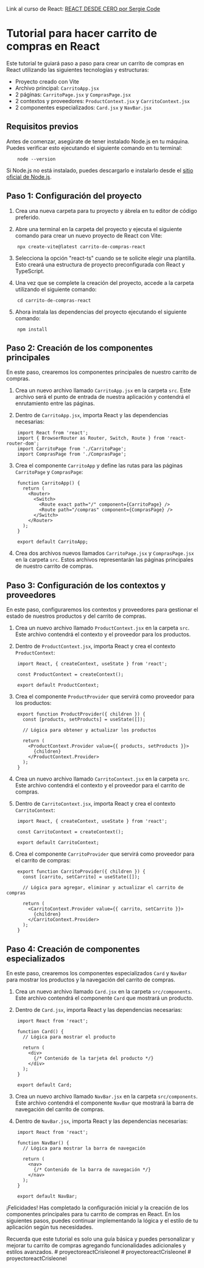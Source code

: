 Link al curso de React: [REACT DESDE CERO por Sergie Code](https://youtu.be/ladwC6Lrs-M)

# Tutorial para hacer carrito de compras en React

Este tutorial te guiará paso a paso para crear un carrito de compras en React utilizando las siguientes tecnologías y estructuras:

-   Proyecto creado con Vite
-   Archivo principal: `CarritoApp.jsx`
-   2 páginas: `CarritoPage.jsx` y `ComprasPage.jsx`
-   2 contextos y proveedores: `ProductContext.jsx` y `CarritoContext.jsx`
-   2 componentes especializados: `Card.jsx` y `NavBar.jsx`

## Requisitos previos

Antes de comenzar, asegúrate de tener instalado Node.js en tu máquina. Puedes verificar esto ejecutando el siguiente comando en tu terminal:

```
    node --version
```

Si Node.js no está instalado, puedes descargarlo e instalarlo desde el [sitio oficial de Node.js](https://nodejs.org/).

## Paso 1: Configuración del proyecto

1.  Crea una nueva carpeta para tu proyecto y ábrela en tu editor de código preferido.
    
2.  Abre una terminal en la carpeta del proyecto y ejecuta el siguiente comando para crear un nuevo proyecto de React con Vite:
    
```
    npx create-vite@latest carrito-de-compras-react
```

3.  Selecciona la opción "react-ts" cuando se te solicite elegir una plantilla. Esto creará una estructura de proyecto preconfigurada con React y TypeScript.
    
4.  Una vez que se complete la creación del proyecto, accede a la carpeta utilizando el siguiente comando:
    
```
    cd carrito-de-compras-react
```

5.  Ahora instala las dependencias del proyecto ejecutando el siguiente comando:

```
    npm install
```

## Paso 2: Creación de los componentes principales

En este paso, crearemos los componentes principales de nuestro carrito de compras.

1.  Crea un nuevo archivo llamado `CarritoApp.jsx` en la carpeta `src`. Este archivo será el punto de entrada de nuestra aplicación y contendrá el enrutamiento entre las páginas.
    
2.  Dentro de `CarritoApp.jsx`, importa React y las dependencias necesarias:
    
```
    import React from 'react';
    import { BrowserRouter as Router, Switch, Route } from 'react-router-dom';
    import CarritoPage from './CarritoPage';
    import ComprasPage from './ComprasPage';
```

3.  Crea el componente `CarritoApp` y define las rutas para las páginas `CarritoPage` y `ComprasPage`:

```
    function CarritoApp() {
      return (
        <Router>
          <Switch>
            <Route exact path="/" component={CarritoPage} />
            <Route path="/compras" component={ComprasPage} />
          </Switch>
        </Router>
      );
    }
    
    export default CarritoApp;
```

4.  Crea dos archivos nuevos llamados `CarritoPage.jsx` y `ComprasPage.jsx` en la carpeta `src`. Estos archivos representarán las páginas principales de nuestro carrito de compras.

## Paso 3: Configuración de los contextos y proveedores

En este paso, configuraremos los contextos y proveedores para gestionar el estado de nuestros productos y del carrito de compras.

1.  Crea un nuevo archivo llamado `ProductContext.jsx` en la carpeta `src`. Este archivo contendrá el contexto y el proveedor para los productos.
    
2.  Dentro de `ProductContext.jsx`, importa React y crea el contexto `ProductContext`:
    
```
    import React, { createContext, useState } from 'react';
    
    const ProductContext = createContext();
    
    export default ProductContext;
```

3.  Crea el componente `ProductProvider` que servirá como proveedor para los productos:

```
    export function ProductProvider({ children }) {
      const [products, setProducts] = useState([]);
    
      // Lógica para obtener y actualizar los productos
    
      return (
        <ProductContext.Provider value={{ products, setProducts }}>
          {children}
        </ProductContext.Provider>
      );
    }
```

4.  Crea un nuevo archivo llamado `CarritoContext.jsx` en la carpeta `src`. Este archivo contendrá el contexto y el proveedor para el carrito de compras.
    
5.  Dentro de `CarritoContext.jsx`, importa React y crea el contexto `CarritoContext`:
    
```
    import React, { createContext, useState } from 'react';
    
    const CarritoContext = createContext();
    
    export default CarritoContext;
```

6.  Crea el componente `CarritoProvider` que servirá como proveedor para el carrito de compras:

```
    export function CarritoProvider({ children }) {
      const [carrito, setCarrito] = useState([]);
    
      // Lógica para agregar, eliminar y actualizar el carrito de compras
    
      return (
        <CarritoContext.Provider value={{ carrito, setCarrito }}>
          {children}
        </CarritoContext.Provider>
      );
    }
```

## Paso 4: Creación de componentes especializados

En este paso, crearemos los componentes especializados `Card` y `NavBar` para mostrar los productos y la navegación del carrito de compras.

1.  Crea un nuevo archivo llamado `Card.jsx` en la carpeta `src/components`. Este archivo contendrá el componente `Card` que mostrará un producto.
    
2.  Dentro de `Card.jsx`, importa React y las dependencias necesarias:
    
```
    import React from 'react';
    
    function Card() {
      // Lógica para mostrar el producto
    
      return (
        <div>
          {/* Contenido de la tarjeta del producto */}
        </div>
      );
    }
    
    export default Card;
```

3.  Crea un nuevo archivo llamado `NavBar.jsx` en la carpeta `src/components`. Este archivo contendrá el componente `NavBar` que mostrará la barra de navegación del carrito de compras.
    
4.  Dentro de `NavBar.jsx`, importa React y las dependencias necesarias:
    
```
    import React from 'react';
    
    function NavBar() {
      // Lógica para mostrar la barra de navegación
    
      return (
        <nav>
          {/* Contenido de la barra de navegación */}
        </nav>
      );
    }
    
    export default NavBar;
```

¡Felicidades! Has completado la configuración inicial y la creación de los componentes principales para tu carrito de compras en React. En los siguientes pasos, puedes continuar implementando la lógica y el estilo de tu aplicación según tus necesidades.

Recuerda que este tutorial es solo una guía básica y puedes personalizar y mejorar tu carrito de compras agregando funcionalidades adicionales y estilos avanzados.
#   p r o y e c t o r e a c t C r i s l e o n e l  
 #   p r o y e c t o r e a c t C r i s l e o n e l  
 #   p r o y e c t o r e a c t C r i s l e o n e l  
 